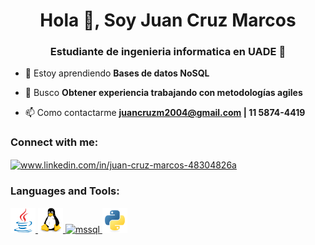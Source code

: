 <h1 align="center">Hola 👋, Soy Juan Cruz Marcos</h1>
<h3 align="center">Estudiante de ingenieria informatica en UADE 📓</h3>

- 🌱 Estoy aprendiendo **Bases de datos NoSQL**

- 👯 Busco **Obtener experiencia trabajando con metodologías agiles**

- 📫 Como contactarme **juancruzm2004@gmail.com | 11 5874-4419**

<h3 align="left">Connect with me:</h3>
<p align="left">
<a href="https://linkedin.com/in/www.linkedin.com/in/juan-cruz-marcos-48304826a" target="blank"><img align="center" src="https://raw.githubusercontent.com/rahuldkjain/github-profile-readme-generator/master/src/images/icons/Social/linked-in-alt.svg" alt="www.linkedin.com/in/juan-cruz-marcos-48304826a" height="30" width="40" /></a>
</p>

<h3 align="left">Languages and Tools:</h3>
<p align="left"> <a href="https://www.java.com" target="_blank" rel="noreferrer"> <img src="https://raw.githubusercontent.com/devicons/devicon/master/icons/java/java-original.svg" alt="java" width="40" height="40"/> </a> <a href="https://www.linux.org/" target="_blank" rel="noreferrer"> <img src="https://raw.githubusercontent.com/devicons/devicon/master/icons/linux/linux-original.svg" alt="linux" width="40" height="40"/> </a> <a href="https://www.microsoft.com/en-us/sql-server" target="_blank" rel="noreferrer"> <img src="https://www.svgrepo.com/show/303229/microsoft-sql-server-logo.svg" alt="mssql" width="40" height="40"/> </a> <a href="https://www.python.org" target="_blank" rel="noreferrer"> <img src="https://raw.githubusercontent.com/devicons/devicon/master/icons/python/python-original.svg" alt="python" width="40" height="40"/> </a> </p>
